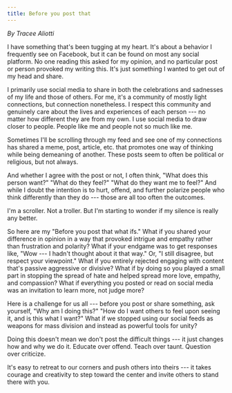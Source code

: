 ```yaml
---
title: Before you post that
---
```


_By Tracee Aliotti_

I have something that's been tugging at my heart. It's about a behavior I frequently see on Facebook, but it can be found on most any social platform. No one reading this asked for my opinion, and no particular post or person provoked my writing this. It's just something I wanted to get out of my head and share.

I primarily use social media to share in both the celebrations and sadnesses of my life and those of others. For me, it's a community of mostly light connections, but connection nonetheless. I respect this community and genuinely care about the lives and experiences of each person --- no matter how different they are from my own. I use social media to draw closer to people. People like me and people not so much like me.

Sometimes I'll be scrolling through my feed and see one of my connections has shared a meme, post, article, etc. that promotes one way of thinking while being demeaning of another. These posts seem to often be political or religious, but not always.

And whether I agree with the post or not, I often think, "What does this person want?" "What do they feel?" "What do they want me to feel?" And while I doubt the intention is to hurt, offend, and further polarize people who think differently than they do --- those are all too often the outcomes.

I'm a scroller. Not a troller. But I'm starting to wonder if my silence is really any better.

So here are my "Before you post that what ifs." What if you shared your difference in opinion in a way that provoked intrigue and empathy rather than frustration and polarity? What if your endgame was to get responses like, "Wow --- I hadn't thought about it that way." Or, "I still disagree, but respect your viewpoint." What if you entirely rejected engaging with content that's passive aggressive or divisive? What if by doing so you played a small part in stopping the spread of hate and helped spread more love, empathy, and compassion? What if everything you posted or read on social media was an invitation to learn more, not judge more?

Here is a challenge for us all --- before you post or share something, ask yourself, "Why am I doing this?" "How do I want others to feel upon seeing it, and is this what I want?" What if we stopped using our social feeds as weapons for mass division and instead as powerful tools for unity?

Doing this doesn't mean we don't post the difficult things --- it just changes how and why we do it. Educate over offend. Teach over taunt. Question over criticize.

It's easy to retreat to our corners and push others into theirs --- it takes courage and creativity to step toward the center and invite others to stand there with you.
